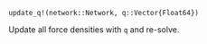```
update_q!(network::Network, q::Vector{Float64})
```

Update all force densities with `q` and re-solve.
